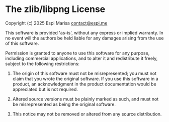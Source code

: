 # The zlib/libpng License

Copyright (c) 2025 Espi Marisa <contact@espi.me>

This software is provided 'as-is', without any express or implied warranty. In
no event will the authors be held liable for any damages arising from the use of
this software.

Permission is granted to anyone to use this software for any purpose, including
commercial applications, and to alter it and redistribute it freely, subject to
the following restrictions:

1. The origin of this software must not be misrepresented; you must not claim
	that you wrote the original software. If you use this software in a product,
	an acknowledgment in the product documentation would be appreciated but is
	not required.

2. Altered source versions must be plainly marked as such, and must not be
	misrepresented as being the original software.

3. This notice may not be removed or altered from any source distribution.
